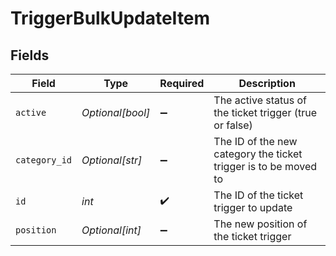 # TriggerBulkUpdateItem


## Fields

| Field                                                           | Type                                                            | Required                                                        | Description                                                     |
| --------------------------------------------------------------- | --------------------------------------------------------------- | --------------------------------------------------------------- | --------------------------------------------------------------- |
| `active`                                                        | *Optional[bool]*                                                | :heavy_minus_sign:                                              | The active status of the ticket trigger (true or false)         |
| `category_id`                                                   | *Optional[str]*                                                 | :heavy_minus_sign:                                              | The ID of the new category the ticket trigger is to be moved to |
| `id`                                                            | *int*                                                           | :heavy_check_mark:                                              | The ID of the ticket trigger to update                          |
| `position`                                                      | *Optional[int]*                                                 | :heavy_minus_sign:                                              | The new position of the ticket trigger                          |